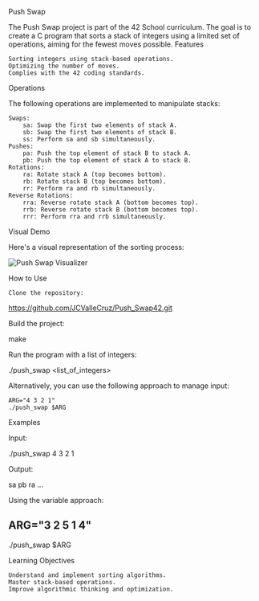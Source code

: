 Push Swap

The Push Swap project is part of the 42 School curriculum. The goal is to create a C program that sorts a stack of integers using a limited set of operations, aiming for the fewest moves possible.
Features

    Sorting integers using stack-based operations.
    Optimizing the number of moves.
    Complies with the 42 coding standards.

Operations

The following operations are implemented to manipulate stacks:

    Swaps:
        sa: Swap the first two elements of stack A.
        sb: Swap the first two elements of stack B.
        ss: Perform sa and sb simultaneously.
    Pushes:
        pa: Push the top element of stack B to stack A.
        pb: Push the top element of stack A to stack B.
    Rotations:
        ra: Rotate stack A (top becomes bottom).
        rb: Rotate stack B (top becomes bottom).
        rr: Perform ra and rb simultaneously.
    Reverse Rotations:
        rra: Reverse rotate stack A (bottom becomes top).
        rrb: Reverse rotate stack B (bottom becomes top).
        rrr: Perform rra and rrb simultaneously.

Visual Demo

Here's a visual representation of the sorting process:

![Push Swap Visualizer](https://media3.giphy.com/media/v1.Y2lkPTc5MGI3NjExcWRqOXZidndtdXVzYjh5enVtOXJ6M29jeWZ6YWhocWYwZ3d0NXp1ayZlcD12MV9pbnRlcm5hbF9naWZfYnlfaWQmY3Q9Zw/4SjmaGLqVE1AngIjF0/giphy.gif)

How to Use

    Clone the repository:

https://github.com/JCValleCruz/Push_Swap42.git

Build the project:

make

Run the program with a list of integers:

./push_swap <list_of_integers>

Alternatively, you can use the following approach to manage input:

    ARG="4 3 2 1"
    ./push_swap $ARG

Examples

Input:

./push_swap 4 3 2 1

Output:

sa
pb
ra
...

Using the variable approach:

ARG="3 2 5 1 4"
----------------
./push_swap $ARG

Learning Objectives

    Understand and implement sorting algorithms.
    Master stack-based operations.
    Improve algorithmic thinking and optimization.
